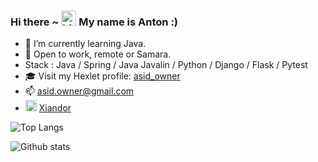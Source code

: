 ### Hi there ~ <img src="https://user-images.githubusercontent.com/1303154/88677602-1635ba80-d120-11ea-84d8-d263ba5fc3c0.gif" width="24px" height="24px" alt="hi"> My name is Anton :)

- 🌱 I’m currently learning Java.
- 🔭 Open to work, remote or Samara. 
- Stack : Java / Spring / Java Javalin / Python / Django / Flask / Pytest
- 🎓 Visit my Hexlet profile: [asid_owner](https://ru.hexlet.io/u/asid_owner)  
- 📫 asid.owner@gmail.com
- <img src="https://user-images.githubusercontent.com/49933115/139837223-bf23d3a9-4638-4e17-994a-ac8678d5f517.png" width="18px" height="18px" alt="telegram"> [Xiandor](https://t.me/Xiandor)

![Top Langs](https://github-readme-stats-eight-theta.vercel.app/api/top-langs/?username=asidowner&layout=compact&hide=css,html&theme=onedark)

![Github stats](https://github-readme-stats-eight-theta.vercel.app/api?username=asidowner&count_private=true&show_icons=true&theme=onedark)
